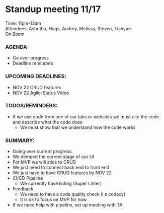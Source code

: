 # Standup meeting 11/17
Time: 11pm-12am  
Attendees: Ashritha, Hugs, Audrey, Melissa, Steven, Tianyue  
On Zoom  

### AGENDA:
- Go over progress  
- Deadline reminders  

### UPCOMING DEADLINES:
- NOV 22 CRUD features
- NOV 22 Agile-Status Video

### TODOS/REMINDERS:
- If we use code from one of our labs or websites we must cite the code and describe what the code does
  - We must show that we understand how the code works

### SUMMARY:

- Going over current progress:
- We demoed the current stage of our UI
- For MVP we will stick to CRUD 
- We just need to connect back end to front end
- We just have to have CRUD features by NOV 22
- CI/CD Pipeline
  - We currently have linting (Super Linter)
- Feedback
  - We need to have a code quality check (i.e codacy)
   - It is ok to focus on MVP for now
- If we need help with pipeline, set up meeting with TA

